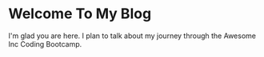 # Welcome To My Blog
I'm glad you are here. I plan to talk about my journey through the Awesome Inc Coding Bootcamp.

